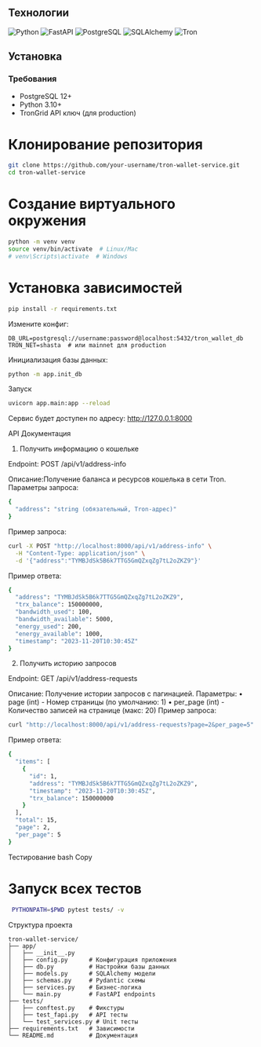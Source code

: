 
## Технологии

![Python](https://img.shields.io/badge/Python-3.10+-blue?logo=python)
![FastAPI](https://img.shields.io/badge/FastAPI-0.95+-green?logo=fastapi)
![PostgreSQL](https://img.shields.io/badge/PostgreSQL-12+-blue?logo=postgresql)
![SQLAlchemy](https://img.shields.io/badge/SQLAlchemy-2.0+-red)
![Tron](https://img.shields.io/badge/Tron-API-orange?logo=blockchain-dot-com)

## Установка

### Требования
- PostgreSQL 12+
- Python 3.10+
- TronGrid API ключ (для production)


# Клонирование репозитория
```bash
git clone https://github.com/your-username/tron-wallet-service.git
cd tron-wallet-service
```

# Создание виртуального окружения
```bash
python -m venv venv
source venv/bin/activate  # Linux/Mac
# venv\Scripts\activate  # Windows
```

# Установка зависимостей
```bash
pip install -r requirements.txt
```



Измените конфиг:
```
DB_URL=postgresql://username:password@localhost:5432/tron_wallet_db
TRON_NET=shasta  # или mainnet для production
```

Инициализация базы данных:

```bash
python -m app.init_db
```
Запуск
```bash
uvicorn app.main:app --reload
```

Сервис будет доступен по адресу: http://127.0.0.1:8000

API Документация
1. Получить информацию о кошельке

Endpoint: POST /api/v1/address-info

Описание:Получение баланса и ресурсов кошелька в сети Tron.
Параметры запроса:
```bash
{
  "address": "string (обязательный, Tron-адрес)"
}
```
Пример запроса:
```bash
curl -X POST "http://localhost:8000/api/v1/address-info" \
  -H "Content-Type: application/json" \
  -d '{"address":"TYMBJdSk5B6k7TTG5GmQZxqZg7tL2oZKZ9"}'
```
Пример ответа:
```bash
{
  "address": "TYMBJdSk5B6k7TTG5GmQZxqZg7tL2oZKZ9",
  "trx_balance": 150000000,
  "bandwidth_used": 100,
  "bandwidth_available": 5000,
  "energy_used": 200,
  "energy_available": 1000,
  "timestamp": "2023-11-20T10:30:45Z"
}
```
2. Получить историю запросов

Endpoint: GET /api/v1/address-requests

Описание: Получение истории запросов с пагинацией.
Параметры:
	•	page (int) - Номер страницы (по умолчанию: 1)
	•	per_page (int) - Количество записей на странице (макс: 20)
Пример запроса:
```bash
curl "http://localhost:8000/api/v1/address-requests?page=2&per_page=5"
```
Пример ответа:
```bash
{
  "items": [
    {
      "id": 1,
      "address": "TYMBJdSk5B6k7TTG5GmQZxqZg7tL2oZKZ9",
      "timestamp": "2023-11-20T10:30:45Z",
      "trx_balance": 150000000
    }
  ],
  "total": 15,
  "page": 2,
  "per_page": 5
}
```
Тестирование
bash
Copy
# Запуск всех тестов
```bash
 PYTHONPATH=$PWD pytest tests/ -v
```
Структура проекта
```
tron-wallet-service/
├── app/
│   ├── __init__.py
│   ├── config.py      # Конфигурация приложения
│   ├── db.py          # Настройки базы данных
│   ├── models.py      # SQLAlchemy модели
│   ├── schemas.py     # Pydantic схемы
│   ├── services.py    # Бизнес-логика
│   └── main.py        # FastAPI endpoints
├── tests/
│   ├── conftest.py    # Фикстуры
│   ├── test_fapi.py   # API тесты
│   └── test_services.py # Unit тесты
├── requirements.txt   # Зависимости
└── README.md          # Документация
```